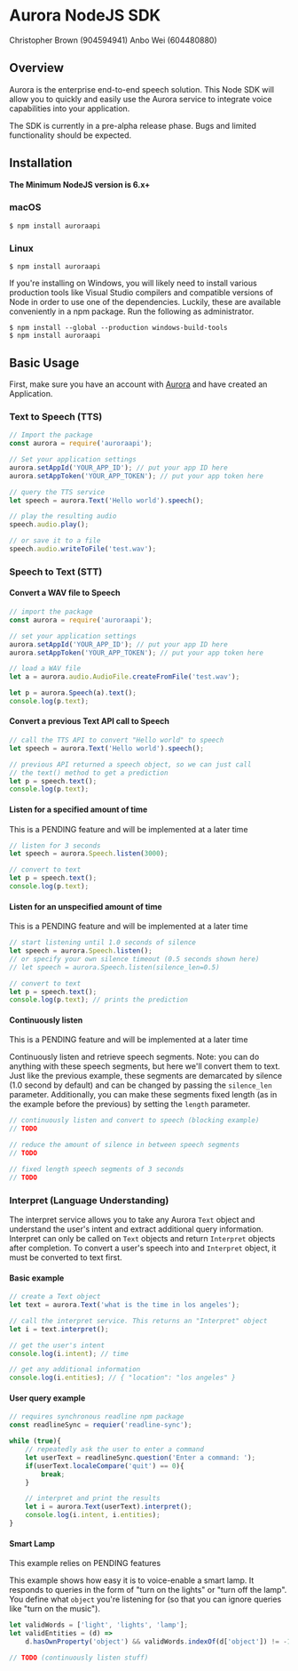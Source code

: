 # Aurora NodeJS SDK
Christopher Brown (904594941)
Anbo Wei (604480880)

## Overview

Aurora is the enterprise end-to-end speech solution. This Node SDK will allow you to quickly and easily use the Aurora service to integrate voice capabilities into your application.

The SDK is currently in a pre-alpha release phase. Bugs and limited functionality should be expected.

## Installation

**The Minimum NodeJS version is 6.x+**

### macOS

```
$ npm install auroraapi
```

### Linux

```
$ npm install auroraapi
```

If you're installing on Windows, you will likely need to install various production tools like Visual Studio compilers and compatible versions of Node in order to use one of the dependencies. Luckily, these are available conveniently in a npm package. Run the following as administrator. 

```
$ npm install --global --production windows-build-tools
$ npm install auroraapi
```

## Basic Usage

First, make sure you have an account with [Aurora](http://dashboard.auroraapi.com) and have created an Application.

### Text to Speech (TTS)

```Javascript
// Import the package
const aurora = require('auroraapi');

// Set your application settings
aurora.setAppId('YOUR_APP_ID'); // put your app ID here
aurora.setAppToken('YOUR_APP_TOKEN'); // put your app token here

// query the TTS service
let speech = aurora.Text('Hello world').speech();

// play the resulting audio
speech.audio.play();

// or save it to a file
speech.audio.writeToFile('test.wav');

```

### Speech to Text (STT)

#### Convert a WAV file to Speech

```Javascript
// import the package
const aurora = require('auroraapi');

// set your application settings
aurora.setAppId('YOUR_APP_ID'); // put your app ID here
aurora.setAppToken('YOUR_APP_TOKEN'); // put your app token here

// load a WAV file
let a = aurora.audio.AudioFile.createFromFile('test.wav');

let p = aurora.Speech(a).text();
console.log(p.text);
```

#### Convert a previous Text API call to Speech
```Javascript
// call the TTS API to convert "Hello world" to speech
let speech = aurora.Text('Hello world').speech();

// previous API returned a speech object, so we can just call
// the text() method to get a prediction
let p = speech.text();
console.log(p.text);
```

#### Listen for a specified amount of time
This is a PENDING feature and will be implemented at a later time

```Javascript
// listen for 3 seconds
let speech = aurora.Speech.listen(3000);

// convert to text
let p = speech.text();
console.log(p.text);
```

#### Listen for an unspecified amount of time
This is a PENDING feature and will be implemented at a later time

```Javascript
// start listening until 1.0 seconds of silence
let speech = aurora.Speech.listen();
// or specify your own silence timeout (0.5 seconds shown here)
// let speech = aurora.Speech.listen(silence_len=0.5)

// convert to text
let p = speech.text();
console.log(p.text); // prints the prediction
```

#### Continuously listen
This is a PENDING feature and will be implemented at a later time


Continuously listen and retrieve speech segments. Note: you can do anything with these speech segments, but here we'll convert them to text. Just like the previous example, these segments are demarcated by silence (1.0 second by default) and can be changed by passing the `silence_len` parameter. Additionally, you can make these segments fixed length (as in the example before the previous) by setting the `length` parameter.

```Javascript
// continuously listen and convert to speech (blocking example)
// TODO

// reduce the amount of silence in between speech segments
// TODO

// fixed length speech segments of 3 seconds
// TODO
```

### Interpret (Language Understanding)

The interpret service allows you to take any Aurora `Text` object and understand the user's intent and extract additional query information. Interpret can only be called on `Text` objects and return `Interpret` objects after completion. To convert a user's speech into and `Interpret` object, it must be converted to text first.

#### Basic example

```Javascript
// create a Text object
let text = aurora.Text('what is the time in los angeles');

// call the interpret service. This returns an "Interpret" object
let i = text.interpret();

// get the user's intent
console.log(i.intent); // time

// get any additional information
console.log(i.entities); // { "location": "los angeles" }
```

#### User query example

```Javascript
// requires synchronous readline npm package
const readlineSync = requier('readline-sync');

while (true){
	// repeatedly ask the user to enter a command
	let userText = readlineSync.question('Enter a command: ');
	if(userText.localeCompare('quit') == 0){
		break;
	}

	// interpret and print the results
	let i = aurora.Text(userText).interpret();
	console.log(i.intent, i.entities);
}
```

#### Smart Lamp
This example relies on PENDING features


This example shows how easy it is to voice-enable a smart lamp. It responds to queries in the form of "turn on the lights" or "turn off the lamp". You define what `object` you're listening for (so that you can ignore queries like "turn on the music").

```Javascript
let validWords = ['light', 'lights', 'lamp'];
let validEntities = (d) =>
	d.hasOwnProperty('object') && validWords.indexOf(d['object']) != -1;

// TODO (continuously listen stuff)
```
